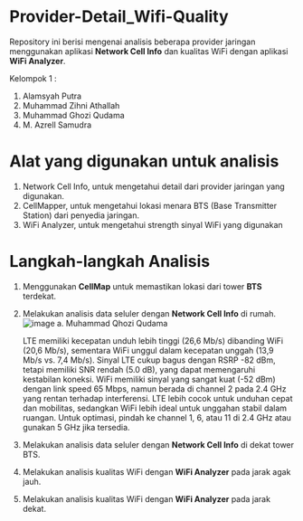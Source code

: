 # Provider-Detail_Wifi-Quality
Repository ini berisi mengenai analisis beberapa provider jaringan menggunakan aplikasi **Network Cell Info** dan kualitas WiFi dengan aplikasi **WiFi Analyzer**.

Kelompok 1 :
1. Alamsyah Putra
2. Muhammad Zihni Athallah
3. Muhammad Ghozi Qudama
4. M. Azrell Samudra

# Alat yang digunakan untuk analisis
1. Network Cell Info, untuk mengetahui detail dari provider jaringan yang digunakan.
2. CellMapper, untuk mengetahui lokasi menara BTS (Base Transmitter Station) dari penyedia jaringan.
3. WiFi Analyzer, untuk mengetahui strength sinyal WiFi yang digunakan

# Langkah-langkah Analisis
1. Menggunakan **CellMap** untuk memastikan lokasi dari tower **BTS** terdekat.
2. Melakukan analisis data seluler dengan **Network Cell Info** di rumah.
   ![image](https://github.com/user-attachments/assets/416faa06-76a6-49f4-a09b-e21a977ae807)
   a. Muhammad Qhozi Qudama

   LTE memiliki kecepatan unduh lebih tinggi (26,6 Mb/s) dibanding WiFi (20,6 Mb/s), sementara WiFi unggul dalam kecepatan unggah (13,9 Mb/s vs. 7,4 Mb/s). Sinyal LTE cukup bagus dengan RSRP -82 dBm, tetapi memiliki SNR rendah (5.0 dB), yang dapat memengaruhi kestabilan koneksi. WiFi memiliki sinyal yang sangat kuat (-52 dBm) dengan link speed 65 Mbps, namun berada di channel 2 pada 2.4 GHz yang rentan terhadap interferensi. LTE lebih cocok untuk unduhan cepat dan mobilitas, sedangkan WiFi lebih ideal untuk unggahan stabil dalam ruangan. Untuk optimasi, pindah ke channel 1, 6, atau 11 di 2.4 GHz atau gunakan 5 GHz jika tersedia.
4. Melakukan analisis data seluler dengan **Network Cell Info** di dekat tower BTS.
5. Melakukan analisis kualitas WiFi dengan **WiFi Analyzer** pada jarak agak jauh.
6. Melakukan analisis kualitas WiFi dengan **WiFi Analyzer** pada jarak dekat.

